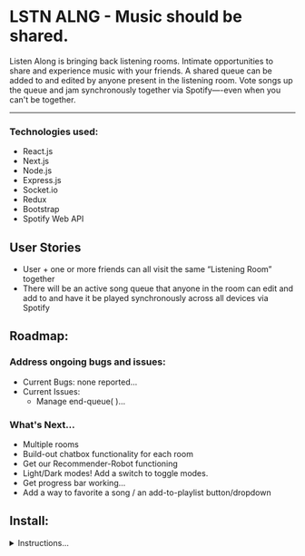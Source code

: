 # LSTN ALNG - Music should be shared.

Listen Along is bringing back listening rooms. Intimate opportunities to share and experience music with your friends. A shared queue can be added to and edited by anyone present in the listening room. Vote songs up the queue and jam synchronously together via Spotify—-even when you can't be together.

<!-- **Link to site:** https://tytysam.github.io/TheBoys_Supe-r_Destruction/ -->

---

### Technologies used:

- React.js
- Next.js
- Node.js
- Express.js
- Socket.io
- Redux
- Bootstrap
- Spotify Web API

## User Stories

- User + one or more friends can all visit the same “Listening Room” together
- There will be an active song queue that anyone in the room can edit and add to and have it be played synchronously across all devices via Spotify

## Roadmap:

### Address ongoing bugs and issues:

- Current Bugs: none reported...
- Current Issues:
  - Manage end-queue( )...

### What's Next...

- Multiple rooms
- Build-out chatbox functionality for each room
- Get our Recommender-Robot functioning
- Light/Dark modes! Add a switch to toggle modes.
- Get progress bar working...
- Add a way to favorite a song / an add-to-playlist button/dropdown

## Install:

<details>
<summary>Instructions...</summary>
<br />

### Setting up

This is a [Next.js](https://nextjs.org/) project bootstrapped with [`create-next-app`](https://github.com/vercel/next.js/tree/canary/packages/create-next-app).

You will need to register your own Spotify app and set the credentials in a couple of config files. For that:

1. Create an application on [Spotify's Developer Site](https://developer.spotify.com/my-applications/)

2. Add both http://localhost:3000/auth/callback (for development) and <production_domain>/auth/callback (if you want to deploy your app somewhere) as redirect uris in your Spotify App settings

3. Create a `.env` file in the root of the project with the following variables;

   - `HOST`
   - `CLIENT_ID`
   - `CLIENT_SECRET`

For Example:

```
HOST=http://localhost:3000
CLIENT_ID=<your_client_id>
CLIENT_SECRET=<your_client_secret>
```

### Dependencies

Install the dependencies running `npm install`.

### Running

During development, run `npm run dev`.

When running on production, run `npm run build && npm run start`.

</details>
